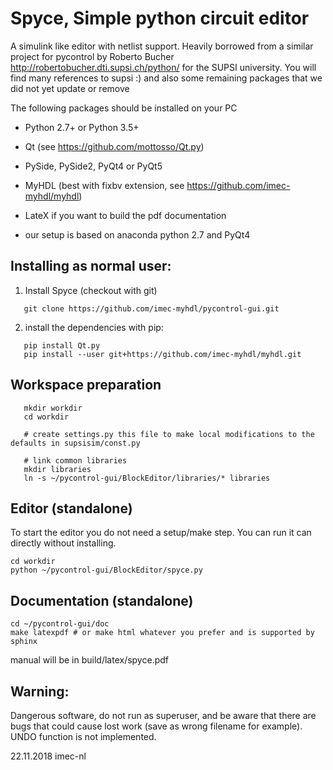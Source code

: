 Spyce, Simple python circuit editor
=============
A simulink like editor with netlist support. Heavily borrowed from a similar project for pycontrol by Roberto Bucher
http://robertobucher.dti.supsi.ch/python/ for the SUPSI university. You will find many references to supsi :) and also
some remaining packages that we did not yet update or remove

The following packages should be installed on your PC

* Python 2.7+ or Python 3.5+
* Qt (see https://github.com/mottosso/Qt.py)
* PySide, PySide2, PyQt4 or PyQt5
* MyHDL (best with fixbv extension, see https://github.com/imec-myhdl/myhdl)
* LateX if you want to build the pdf documentation

* our setup is based on anaconda python 2.7 and PyQt4 


Installing as normal user:
--------------------------
1) Install Spyce (checkout with git)
```
   git clone https://github.com/imec-myhdl/pycontrol-gui.git
```
2) install the  dependencies with pip:
```
   pip install Qt.py
   pip install --user git+https://github.com/imec-myhdl/myhdl.git
```

Workspace preparation
---------------------
```
   mkdir workdir
   cd workdir
   
   # create settings.py this file to make local modifications to the defaults in supsisim/const.py
   
   # link common libraries
   mkdir libraries
   ln -s ~/pycontrol-gui/BlockEditor/libraries/* libraries
```

Editor (standalone)
-------------------
To start the editor you do not need a setup/make step. You can run it can directly without installing.
```
cd workdir
python ~/pycontrol-gui/BlockEditor/spyce.py
```
Documentation (standalone)
--------------------------
```
cd ~/pycontrol-gui/doc
make latexpdf # or make html whatever you prefer and is supported by sphinx
```
manual will be in build/latex/spyce.pdf

Warning:
--------
Dangerous software, do not run as superuser, and be aware that there are bugs that could cause lost work (save as wrong filename for example). UNDO function is not implemented.

22.11.2018 imec-nl
